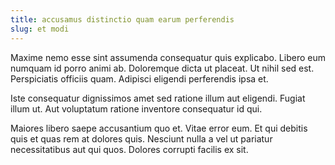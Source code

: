 ```yaml
---
title: accusamus distinctio quam earum perferendis
slug: et modi
---
```


Maxime nemo esse sint assumenda consequatur quis explicabo. Libero eum numquam id porro animi ab. Doloremque dicta ut placeat. Ut nihil sed est. Perspiciatis officiis quam. Adipisci eligendi perferendis ipsa et.

Iste consequatur dignissimos amet sed ratione illum aut eligendi. Fugiat illum ut. Aut voluptatum ratione inventore consequatur id qui.

Maiores libero saepe accusantium quo et. Vitae error eum. Et qui debitis quis et quas rem at dolores quis. Nesciunt nulla a vel ut pariatur necessitatibus aut qui quos. Dolores corrupti facilis ex sit.
